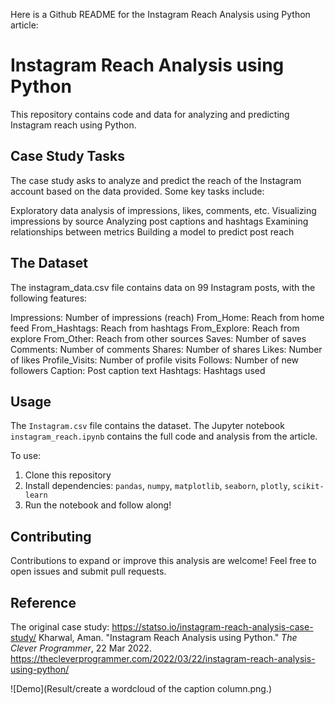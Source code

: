Here is a Github README for the Instagram Reach Analysis using Python article:

# Instagram Reach Analysis using Python

This repository contains code and data for analyzing and predicting Instagram reach using Python.

## Case Study Tasks

The case study asks to analyze and predict the reach of the Instagram account based on the data provided. Some key tasks include:

Exploratory data analysis of impressions, likes, comments, etc.
Visualizing impressions by source
Analyzing post captions and hashtags
Examining relationships between metrics
Building a model to predict post reach

## The Dataset

The instagram_data.csv file contains data on 99 Instagram posts, with the following features:

Impressions: Number of impressions (reach)
From_Home: Reach from home feed
From_Hashtags: Reach from hashtags
From_Explore: Reach from explore
From_Other: Reach from other sources
Saves: Number of saves
Comments: Number of comments
Shares: Number of shares
Likes: Number of likes
Profile_Visits: Number of profile visits
Follows: Number of new followers
Caption: Post caption text
Hashtags: Hashtags used

## Usage

The `Instagram.csv` file contains the dataset. The Jupyter notebook `instagram_reach.ipynb` contains the full code and analysis from the article.

To use:

1. Clone this repository
2. Install dependencies: `pandas`, `numpy`, `matplotlib`, `seaborn`, `plotly`, `scikit-learn` 
3. Run the notebook and follow along!

## Contributing

Contributions to expand or improve this analysis are welcome! Feel free to open issues and submit pull requests.

## Reference

The original case study: https://statso.io/instagram-reach-analysis-case-study/
Kharwal, Aman. "Instagram Reach Analysis using Python." *The Clever Programmer*, 22 Mar 2022. https://thecleverprogrammer.com/2022/03/22/instagram-reach-analysis-using-python/


![Demo](Result/create a wordcloud of the caption column.png.)
